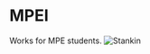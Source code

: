 # MPEI
Works for MPE students.
![Stankin](https://mpei.ru/Style%20Library/Portal/NewTempPhoto/logo.png)
